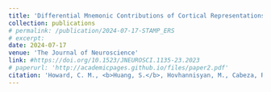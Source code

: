 ```yaml
---
title: 'Differential Mnemonic Contributions of Cortical Representations during Encoding and Retrieval'
collection: publications
# permalink: /publication/2024-07-17-STAMP_ERS
# excerpt: 
date: 2024-07-17
venue: 'The Journal of Neuroscience'
link: #https://doi.org/10.1523/JNEUROSCI.1135-23.2023
# paperurl: 'http://academicpages.github.io/files/paper2.pdf'
citation: 'Howard, C. M., <b>Huang, S.</b>, Hovhannisyan, M., Cabeza, R., Davis, S. W. (in press). Differential Mnemonic Contributions of Cortical Representations during Encoding and Retrieval. <i>Journal of Cognitive Neuroscience</i>.'
---
```

